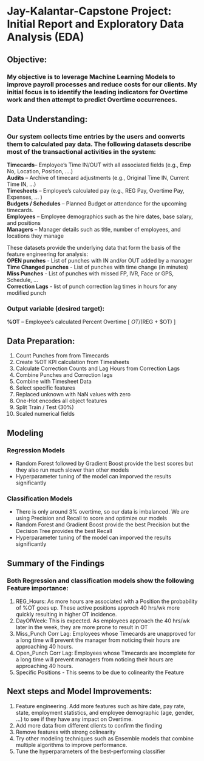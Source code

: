 # Jay-Kalantar-Capstone Project: Initial Report and Exploratory Data Analysis (EDA)



## Objective:   
### My objective is to leverage Machine Learning Models to improve payroll processes and reduce costs for our clients.  My initial focus is to identify the leading indicators for Overtime work and then attempt to predict Overtime occurrences. 


## Data Understanding:
### Our system collects time entries by the users and converts them to calculated pay data.  The following datasets describe most of the transactional activities in the system: 
**Timecards**– Employee’s Time IN/OUT with all associated fields (e.g., Emp No, Location, Position, ….)  
**Audits** – Archive of timecard adjustments (e.g., Original Time IN, Current Time IN, …)  
**Timesheets** – Employee’s calculated pay (e.g., REG Pay, Overtime Pay, Expenses, … )  
**Budgets / Schedules** – Planned Budget or attendance for the upcoming timecards.  
**Employees** – Employee demographics such as the hire dates, base salary, and positions  
**Managers** – Manager details such as title, number of employees, and locations they manage  

These datasets provide the underlying data that form the basis of the feature engineering for analysis:  
**OPEN punches** - List of punches with IN and/or OUT added by a manager  
**Time Changed punches** - List of punches with time change (in minutes)  
**Miss Punches** - List of punches with missed FP, IVR, Face or GPS, Schedule, …  
**Correction Lags** - list of punch correction lag times in hours for any modified punch  


### Output variable (desired target):  
**%OT** – Employee’s calculated Percent Overtime [ $OT/($REG + $OT) ]


## Data Preparation:
1) Count Punches from from Timecards
2) Create %OT KPI calculation from Timesheets
3) Calculate Correction Counts and Lag Hours from Correction Lags
4) Combine Punches and Correction lags
5) Combine with Timesheet Data
6) Select specific features
7) Replaced unknown with NaN values with zero
8) One-Hot encodes all object features
9) Split Train / Test (30%)
10) Scaled numerical fields


## Modeling 
### Regression Models
* Random Forest followed by Gradient Boost provide the best scores but they also run much slower than other models
* Hyperparameter tuning of the model can imporved the results significantly

### Classification Models
* There is only around 3% overtime, so our data is imbalanced.  We are using Precision and Recall to score and optimize our models
* Random Forest and Gradient Boost provide the best Precision but the Decision Tree provides the best Recall
* Hyperparameter tuning of the model can imporved the results significantly


## Summary of the Findings
### Both Regression and classification models show the following Feature importance:
1. REG_Hours:  As more hours are associated with a Position the probability of %OT goes up.  These active positions approch 40 hrs/wk more quickly resulting in higher OT incidence.
2. DayOfWeek:  This is expected. As employees approach the 40 hrs/wk later in the week, they are more prone to result in OT
3. Miss_Punch Corr Lag: Employees whose Timecards are unapproved for a long time will prevent the manager from noticing their hours are approaching 40 hours.
4. Open_Punch Corr Lag: Employees whose Timecards are incomplete for a long time will prevent managers from noticing their hours are approaching 40 hours.
5. Specific Positions -  This seems to be due to colinearity the Feature


## Next steps and Model Improvements:
1. Feature engineering.  Add more features such as hire date, pay rate, state, employment statistics, and employee demographic (age, gender, ...) to see if they have any impact on Overtime.
2. Add more data from different clients to confirm the finding
3. Remove features with strong colinearity
4. Try other modeling techniques such as Ensemble models that combine multiple algorithms to improve performance.
5. Tune the hyperparameters of the best-performing classifier

